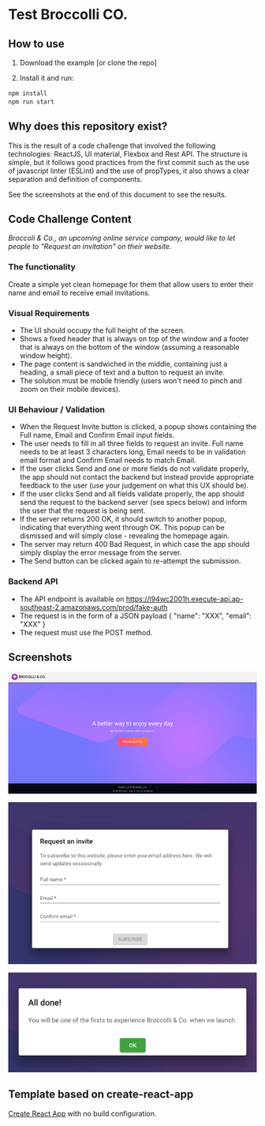 # Test Broccolli CO.

## How to use

1. Download the example [or clone the repo]

2. Install it and run:

```bash
npm install
npm run start
```

## Why does this repository exist?
This is the result of a code challenge that involved the following technologies: ReactJS, UI material, Flexbox and Rest API. The structure is simple, but it follows good practices from the first commit such as the use of javascript linter (ESLint) and the use of propTypes, it also shows a clear separation and definition of components.

See the screenshots at the end of this document to see the results.


## Code Challenge Content

*Broccoli & Co., an upcoming online service company, would like to let people to "Request an invitation" on their website.*

### The functionality
Create a simple yet clean homepage for them that allow users to enter their name and email to receive email invitations.

### Visual Requirements
- The UI should occupy the full height of the screen.
- Shows a fixed header that is always on top of the window and a footer that is always on the bottom of the window (assuming a
reasonable window height).
- The page content is sandwiched in the middle, containing just a heading, a small piece of text and a button to request an invite.
- The solution must be mobile friendly (users won't need to pinch and zoom on their mobile devices).

### UI Behaviour / Validation
- When the Request Invite button is clicked, a popup shows containing the Full name, Email and Confirm Email input fields.
- The user needs to fill in all three fields to request an invite. Full name needs to be at least 3 characters long, Email needs to be in
validation email format and Confirm Email needs to match Email.
- If the user clicks Send and one or more fields do not validate properly, the app should not contact the backend but instead provide
appropriate feedback to the user (use your judgement on what this UX should be).
- If the user clicks Send and all fields validate properly, the app should send the request to the backend server (see specs below) and
inform the user that the request is being sent.
- If the server returns 200 OK, it should switch to another popup, indicating that everything went through OK. This popup can be dismissed
and will simply close - revealing the homepage again.
- The server may return 400 Bad Request, in which case the app should simply display the error message from the server.
- The Send button can be clicked again to re-attempt the submission.

### Backend API
- The API endpoint is available on https://l94wc2001h.execute-api.ap-southeast-2.amazonaws.com/prod/fake-auth
- The request is in the form of a JSON payload { "name": "XXX", "email": "XXX" }
- The request must use the POST method.


## Screenshots

![Landing](/screenshots/1.png?raw=true)

![Modal to request](/screenshots/2.png?raw=true)

![Modal answer](/screenshots/3.png?raw=true)


## Template based on create-react-app

[Create React App](https://github.com/facebookincubator/create-react-app) with no build configuration.
